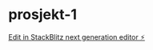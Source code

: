 # prosjekt-1

[Edit in StackBlitz next generation editor ⚡️](https://stackblitz.com/~/github.com/Ballies-Eddy/prosjekt-1)